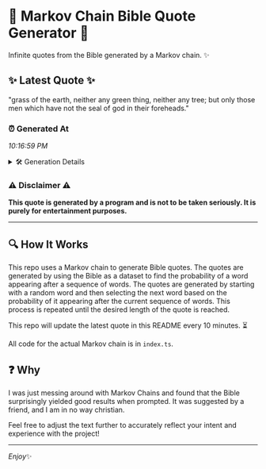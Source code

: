 # 📖 Markov Chain Bible Quote Generator 📖

Infinite quotes from the Bible generated by a Markov chain. ✨

## ✨ Latest Quote ✨
"grass of the earth, neither any green thing, neither any tree; but only those men which have not the seal of god in their foreheads."

### ⏰ Generated At
*10:16:59 PM*

<details>
    <summary>🛠️ Generation Details</summary>
    <p>
        <strong>🌱 Seed:</strong> grass<br>
        <strong>🔄 Iterations:</strong> 24<br>
        <strong>📜 Context History:</strong><br>[ grass ]: of<br>[ grass, of ]: the<br>[ grass, of, the ]: earth,<br>[ grass, of, the, earth, ]: neither<br>[ grass, of, the, earth,, neither ]: any<br>[ grass, of, the, earth,, neither, any ]: green<br>[ of, the, earth,, neither, any, green ]: thing,<br>[ the, earth,, neither, any, green, thing, ]: neither<br>[ earth,, neither, any, green, thing,, neither ]: any<br>[ neither, any, green, thing,, neither, any ]: tree;<br>[ any, green, thing,, neither, any, tree; ]: but<br>[ green, thing,, neither, any, tree;, but ]: only<br>[ thing,, neither, any, tree;, but, only ]: those<br>[ neither, any, tree;, but, only, those ]: men<br>[ any, tree;, but, only, those, men ]: which<br>[ tree;, but, only, those, men, which ]: have<br>[ but, only, those, men, which, have ]: not<br>[ only, those, men, which, have, not ]: the<br>[ those, men, which, have, not, the ]: seal<br>[ men, which, have, not, the, seal ]: of<br>[ which, have, not, the, seal, of ]: god<br>[ have, not, the, seal, of, god ]: in<br>[ not, the, seal, of, god, in ]: their<br>[ the, seal, of, god, in, their ]: foreheads.<br>
    </p>
</details>

### ⚠️ Disclaimer ⚠️
**This quote is generated by a program and is not to be taken seriously. It is purely for entertainment purposes.**

---

## 🔍 How It Works

This repo uses a Markov chain to generate Bible quotes. The quotes are generated by using the Bible as a dataset to find the probability of a word appearing after a sequence of words. The quotes are generated by starting with a random word and then selecting the next word based on the probability of it appearing after the current sequence of words. This process is repeated until the desired length of the quote is reached.

This repo will update the latest quote in this README every 10 minutes. ⏳

All code for the actual Markov chain is in `index.ts`.

## ❓ Why

I was just messing around with Markov Chains and found that the Bible surprisingly yielded good results when prompted. 
It was suggested by a friend, and I am in no way christian.

Feel free to adjust the text further to accurately reflect your intent and experience with the project!

---

*Enjoy*✨
